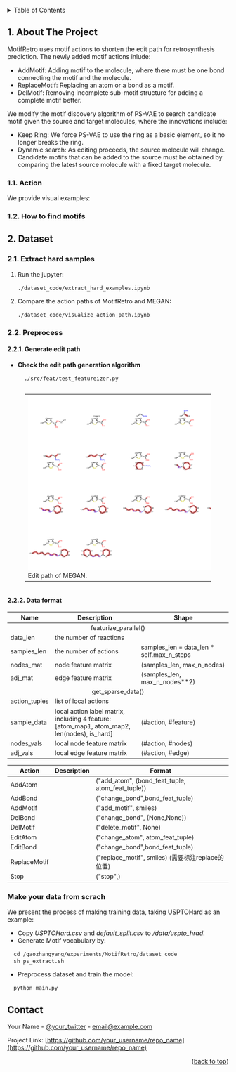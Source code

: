 <!-- Improved compatibility of back to top link: See: https://github.com/othneildrew/Best-README-Template/pull/73 -->
<a name="readme-top"></a>
<!--
*** Thanks for checking out the Best-README-Template. If you have a suggestion
*** that would make this better, please fork the repo and create a pull request
*** or simply open an issue with the tag "enhancement".
*** Don't forget to give the project a star!
*** Thanks again! Now go create something AMAZING! :D
-->



<!-- PROJECT SHIELDS -->
<!--
*** I'm using markdown "reference style" links for readability.
*** Reference links are enclosed in brackets [ ] instead of parentheses ( ).
*** See the bottom of this document for the declaration of the reference variables
*** for contributors-url, forks-url, etc. This is an optional, concise syntax you may use.
*** https://www.markdownguide.org/basic-syntax/#reference-style-links
-->
<!-- [![Contributors][contributors-shield]][contributors-url]
[![Forks][forks-shield]][forks-url]
[![Stargazers][stars-shield]][stars-url]
[![Issues][issues-shield]][issues-url]
[![MIT License][license-shield]][license-url]
[![LinkedIn][linkedin-shield]][linkedin-url] -->



<!-- PROJECT LOGO -->
<!-- <br />
<div align="center">
  <a href="https://github.com/othneildrew/Best-README-Template">
    <img src="images/logo.png" alt="Logo" width="80" height="80">
  </a>

  <h3 align="center">Best-README-Template</h3>

  <p align="center">
    An awesome README template to jumpstart your projects!
    <br />
    <a href="https://github.com/othneildrew/Best-README-Template"><strong>Explore the docs »</strong></a>
    <br />
    <br />
    <a href="https://github.com/othneildrew/Best-README-Template">View Demo</a>
    ·
    <a href="https://github.com/othneildrew/Best-README-Template/issues">Report Bug</a>
    ·
    <a href="https://github.com/othneildrew/Best-README-Template/issues">Request Feature</a>
  </p>
</div> -->





<!-- TABLE OF CONTENTS -->
<details>
  <summary>Table of Contents</summary>
  <ol>
    <li>
      <a href="#1-about-the-project">About The Project</a>
      <ul>
        <li><a href="#11-action">Action</a></li>
        <li><a href="#how-to-find-motifs">How to find motifs</a></li>
      </ul>
    </li>
    <li>
      <a href="#dataset">Dataset</a>
      <ul>
        <li><a href="#extract-hard-samples">Extract hard samples</a></li>
        <li><a href="#preprocessing">Preprocessing</a></li>
      </ul>
    </li>
    <li><a href="#training">Training</a></li>
    <li><a href="#evaluation">Evaluation</a></li>
  </ol>
</details>



<!-- ABOUT THE PROJECT -->
## 1. About The Project
MotifRetro uses motif actions to shorten the edit path for retrosynthesis prediction. The newly added motif actions inlude:
* AddMotif: Adding motif to the molecule, where there must be one bond connecting the motif and the molecule.
* ReplaceMotif: Replacing an atom or a bond as a motif.
* DelMotif: Removing incomplete sub-motif structure for adding a complete motif better.

We modify the motif discovery algorithm of PS-VAE to search candidate motif given the source and target molecules, where the innovations include:
* Keep Ring: We force PS-VAE to use the ring as a basic element, so it no longer breaks the ring.
* Dynamic search: As editing proceeds, the source molecule will change. Candidate motifs that can be added to the source must be obtained by comparing the latest source molecule with a fixed target molecule.

 

### 1.1. Action

We provide visual examples:

### 1.2. How to find motifs




## 2. Dataset

### 2.1. Extract hard samples
1. Run the jupyter: 
    ```
    ./dataset_code/extract_hard_examples.ipynb
    ```
2. Compare the action paths of MotifRetro and MEGAN:
    ```
    ./dataset_code/visualize_action_path.ipynb
    ```

### 2.2. Preprocess

#### 2.2.1. Generate edit path
- **Check the edit path generation algorithm**
  ```
    ./src/feat/test_featureizer.py
  ```

<figure class="half" style="display:flex">
<table>
  <tr>
    <td>
    <img 
      src="./assets/action_path/megan0.png" 
      alt="Alt text" 
      title="MEGAN edit path"
      style="display: inline-block; margin: 0 auto; max-width: 500px;">
      <figcaption>Edit path of MEGAN.</figcaption>
    </td>
    <td>
    <img 
      src="./assets/action_path/our0.png" 
      alt="Alt text" 
      title="MEGAN edit path"
      style="display: inline-block; margin: 0 auto; max-width: 500px;">
      <figcaption>Edit path of MotifRetro.</figcaption>
    </td>
  </tr>
</table>

</figure>

#### 2.2.2. Data format

<table style="margin-left: auto;margin-right: auto;">
<thead>
  <tr>
    <th>Name</th>
    <th>Description</th>
    <th>Shape</th>
  </tr>
</thead>
<tbody>
  <tr>
    <td colspan="3" style="text-align: center;">featurize_parallel()</td>
  </tr>
  <tr>
    <td>data_len</td>
    <td>the number of reactions</td>
    <td></td>
  </tr>
  <tr>
    <td>samples_len</td>
    <td>the number of actions</td>
    <td>samples_len = data_len * self.max_n_steps</td>
  </tr>
  <tr>
    <td>nodes_mat</td>
    <td>node feature matrix</td>
    <td>(samples_len, max_n_nodes)</td>
  </tr>
  <tr>
    <td>adj_mat</td>
    <td>edge feature matrix</td>
    <td>(samples_len, max_n_nodes**2)</td>
  </tr>
  <tr>
    <td colspan="3" style="text-align: center;" >get_sparse_data()</td>
  </tr>
  <tr>
    <td>action_tuples</td>
    <td>list of local actions</td>
    <td></td>
  </tr>
  <tr>
    <td>sample_data</td>
    <td>local action label matrix, including 4 feature:<br>[atom_map1, atom_map2, len(nodes), is_hard]</td>
    <td>(#action, #feature)</td>
  </tr>
  <tr>
    <td>nodes_vals</td>
    <td>local node feature matrix</td>
    <td>(#action, #nodes)</td>
  </tr>
  <tr>
    <td>adj_vals</td>
    <td>local edge feature matrix</td>
    <td>(#action, #edge)</td>
  </tr>
</tbody>
</table>


<table style="margin-left: auto;margin-right: auto;">
<thead>
  <tr>
    <th>Action</th>
    <th>Description</th>
    <th>Format</th>
  </tr>
</thead>
<tbody>
  <tr>
    <td>AddAtom</td>
    <td></td>
    <td>("add_atom", (bond_feat_tuple, atom_feat_tuple))</td>
  </tr>
  <tr>
    <td>AddBond</td>
    <td></td>
    <td>("change_bond",bond_feat_tuple)</td>
  </tr>
  <tr>
    <td>AddMotif</td>
    <td></td>
    <td>("add_motif", smiles)</td>
  </tr>
  <tr>
    <td>DelBond</td>
    <td></td>
    <td>("change_bond", (None,None))</td>
  </tr>
  <tr>
    <td>DelMotif</td>
    <td></td>
    <td>("delete_motif", None)</td>
  </tr>
  <tr>
    <td>EditAtom</td>
    <td></td>
    <td>("change_atom", atom_feat_tuple)</td>
  </tr>
  <tr>
    <td>EditBond</td>
    <td></td>
    <td>("change_bond",bond_feat_tuple)</td>
  </tr>
  <tr>
    <td>ReplaceMotif</td>
    <td></td>
    <td>("replace_motif", smiles) (需要标注replace的位置)</td>
  </tr>
  <tr>
    <td>Stop</td>
    <td></td>
    <td>("stop",)</td>
  </tr>
</tbody>
</table>

### Make your data from scrach
We present the process of making training data, taking USPTOHard as an example:

  - Copy *USPTOHard.csv* and *default_split.csv* to */data/uspto_hrad*.
  - Generate Motif vocabulary by:
  ```
    cd /gaozhangyang/experiments/MotifRetro/dataset_code
    sh ps_extract.sh
  ```
  - Preprocess dataset and train the model:
  ```
    python main.py
  ```










<!-- CONTACT -->
## Contact

Your Name - [@your_twitter](https://twitter.com/your_username) - email@example.com

Project Link: [https://github.com/your_username/repo_name](https://github.com/your_username/repo_name)

<p align="right">(<a href="#readme-top">back to top</a>)</p>





<!-- MARKDOWN LINKS & IMAGES -->
<!-- https://www.markdownguide.org/basic-syntax/#reference-style-links -->
[contributors-shield]: https://img.shields.io/github/contributors/othneildrew/Best-README-Template.svg?style=for-the-badge
[contributors-url]: https://github.com/othneildrew/Best-README-Template/graphs/contributors
[forks-shield]: https://img.shields.io/github/forks/othneildrew/Best-README-Template.svg?style=for-the-badge
[forks-url]: https://github.com/othneildrew/Best-README-Template/network/members
[stars-shield]: https://img.shields.io/github/stars/othneildrew/Best-README-Template.svg?style=for-the-badge
[stars-url]: https://github.com/othneildrew/Best-README-Template/stargazers
[issues-shield]: https://img.shields.io/github/issues/othneildrew/Best-README-Template.svg?style=for-the-badge
[issues-url]: https://github.com/othneildrew/Best-README-Template/issues
[license-shield]: https://img.shields.io/github/license/othneildrew/Best-README-Template.svg?style=for-the-badge
[license-url]: https://github.com/othneildrew/Best-README-Template/blob/master/LICENSE.txt
[linkedin-shield]: https://img.shields.io/badge/-LinkedIn-black.svg?style=for-the-badge&logo=linkedin&colorB=555
[linkedin-url]: https://linkedin.com/in/othneildrew
[product-screenshot]: images/screenshot.png
[Next.js]: https://img.shields.io/badge/next.js-000000?style=for-the-badge&logo=nextdotjs&logoColor=white
[Next-url]: https://nextjs.org/
[React.js]: https://img.shields.io/badge/React-20232A?style=for-the-badge&logo=react&logoColor=61DAFB
[React-url]: https://reactjs.org/
[Vue.js]: https://img.shields.io/badge/Vue.js-35495E?style=for-the-badge&logo=vuedotjs&logoColor=4FC08D
[Vue-url]: https://vuejs.org/
[Angular.io]: https://img.shields.io/badge/Angular-DD0031?style=for-the-badge&logo=angular&logoColor=white
[Angular-url]: https://angular.io/
[Svelte.dev]: https://img.shields.io/badge/Svelte-4A4A55?style=for-the-badge&logo=svelte&logoColor=FF3E00
[Svelte-url]: https://svelte.dev/
[Laravel.com]: https://img.shields.io/badge/Laravel-FF2D20?style=for-the-badge&logo=laravel&logoColor=white
[Laravel-url]: https://laravel.com
[Bootstrap.com]: https://img.shields.io/badge/Bootstrap-563D7C?style=for-the-badge&logo=bootstrap&logoColor=white
[Bootstrap-url]: https://getbootstrap.com
[JQuery.com]: https://img.shields.io/badge/jQuery-0769AD?style=for-the-badge&logo=jquery&logoColor=white
[JQuery-url]: https://jquery.com 